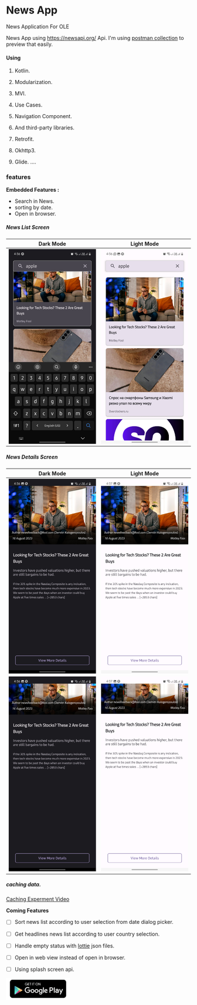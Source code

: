 # News App
News Application For OLE

News App using https://newsapi.org/ Api.
I'm using  [postman collection](https://elements.getpostman.com/redirect?entityId=19417510-d67c72fb-5224-47bc-9aea-ca775aee486a&entityType=collection) to preview that easily.







#### Using 

1. Kotlin.

2. Modularization.

3. MVI.

4. Use Cases.

5. Navigation Component.

6. And third-party libraries.

7. Retrofit.

8. Okhttp3.

9. Glide.
    ....

  


### features

**Embedded Features :**

 - Search in News.
 - sorting by date.
 - Open in browser.



##### News List Screen

| Dark Mode                                                    | Light Mode                                                   |
| ------------------------------------------------------------ | ------------------------------------------------------------ |
| ![First Screen Dark](https://github.com/AhmedSheref96/NewsApp/blob/master/screen1_dark.jpg) | ![First Screen Light](https://github.com/AhmedSheref96/NewsApp/blob/master/screen1_light.jpg) |



##### News Details Screen


| Dark Mode                                                    | Light Mode                                                   |
| ------------------------------------------------------------ | ------------------------------------------------------------ |
|![Second Screen Dark](https://github.com/AhmedSheref96/NewsApp/blob/master/screen2_dark.jpg) | ![Second Screen Light](https://github.com/AhmedSheref96/NewsApp/blob/master/screen2_light.jpg) |
| ![Third Screen Dark](https://github.com/AhmedSheref96/NewsApp/blob/master/screen3_dark.jpg) | ![Third Screen Light](https://github.com/AhmedSheref96/NewsApp/blob/master/screen3_light.jpg) |



##### caching data. 

[Caching Experment Video](https://github.com/AhmedSheref96/NewsApp/blob/master/screen_recording2.mp4)

**Coming Features**

- [ ] Sort news list according to user selection from date dialog picker.
- [ ] Get headlines news list according to user country selection.
- [ ] Handle empty status with [lottie](https://lottiefiles.com/) json files.
- [ ] Open in web view instead of open in browser.
- [ ] Using splash screen api.



<a href="https://play.google.com/store/apps/details?id=com.el3sas.newsapp" target="blank"><img align="center" src="https://github.com/AhmedSheref96/NewsApp/blob/master/store_img.png" alt="Get It On Store" height="60"/></a>

